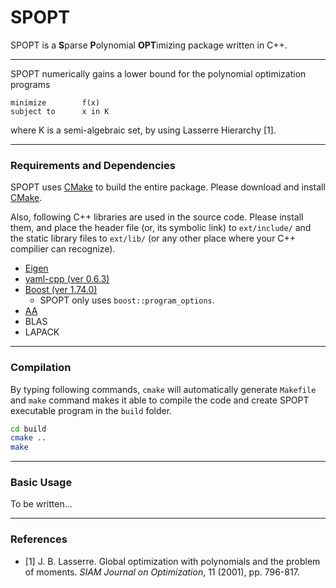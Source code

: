 SPOPT
====

SPOPT is a **S**parse **P**olynomial **OPT**imizing package written in C++.

---

SPOPT numerically gains a lower bound for the polynomial optimization programs

```
minimize        f(x)
subject to      x in K
```

where K is a semi-algebraic set, by using Lasserre Hierarchy [1].

---

### Requirements and Dependencies

SPOPT uses [CMake](http://www.cmake.org) to build the entire package. Please download and install [CMake](http://www.cmake.org).

Also, following C++ libraries are used in the source code. Please install them, and place the header file (or, its symbolic link) to `ext/include/` and the static library files to `ext/lib/` (or any other place where your C++ compilier can recognize).

- [Eigen](http://eigen.tuxfamily.org/)
- [yaml-cpp (ver 0.6.3)](https://github.com/jbeder/yaml-cpp)
- [Boost (ver 1.74.0)](https://www.boost.org/)
    - SPOPT only uses `boost::program_options`.
- [AA](https://github.com/cvxgrp/aa)
- BLAS
- LAPACK

---

### Compilation

By typing following commands, `cmake` will automatically generate `Makefile` and `make` command makes it able to compile the code and create SPOPT executable program in the `build` folder.

```sh
cd build
cmake ..
make
```

---

### Basic Usage

To be written...

---

### References

- [1] J. B. Lasserre. Global optimization with polynomials and the problem of moments. *SIAM Journal on Optimization*, 11 (2001), pp. 796-817.